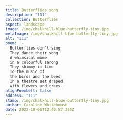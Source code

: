 ```yaml
---
title: Butterflies song
description: "111"
collection: Butterflies
aspect: landscape
image: /img/chalkhill-blue-butterfly-tiny.jpg
metaImage: /img/chalkhill-blue-butterfly-tiny.jpg
alt: "111"
poem: |-
  Butterflies don’t sing
  They dance their song
  A whimsical mime
  in a colourful sarong
  They shimmy in time
  To the music of 
  the birds and the bees
  In a theatre set draped 
  with flowers and trees.
alignPoemLeft: false
address: "111"
stamp: /img/chalkhill-blue-butterfly-tiny.jpg
author: Caroline Whitehouse
date: 2022-10-06T12:40:57.365Z
---
```

